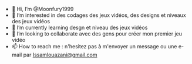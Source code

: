 - 👋 Hi, I’m @Moonfury1999
- 👀 I’m interested in  des codages des jeux vidéos, des designs et niveaux des jeux vidéos
- 🌱 I’m currently learning  desgn et niveau des jeux vidéos
- 💞️ I’m looking to collaborate  avec des gens pour créer mon premier jeu vidéo
- 📫 How to reach me  : n'hesitez pas à m'envoyer un message ou une e-mail par Issamlouazani@gmail.com

<!---
Moonfury1999/Moonfury1999 is a ✨ special ✨ repository because its `README.md` (this file) appears on your GitHub profile.
You can click the Preview link to take a look at your changes.
--->
